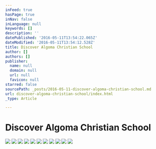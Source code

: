 ```yaml
---
inFeed: true
hasPage: true
inNav: false
inLanguage: null
keywords: []
description: ''
datePublished: '2016-05-11T13:54:22.065Z'
dateModified: '2016-05-11T13:54:12.528Z'
title: Discover Algoma Christian School
author: []
authors: []
publisher:
  name: null
  domain: null
  url: null
  favicon: null
starred: false
sourcePath: _posts/2016-05-11-discover-algoma-christian-school.md
url: discover-algoma-christian-school/index.html
_type: Article

---
```

# Discover Algoma Christian School
![](https://the-grid-user-content.s3-us-west-2.amazonaws.com/0c5d9a0b-8575-46d0-9fa1-307a4701ac56.jpg)
![](https://the-grid-user-content.s3-us-west-2.amazonaws.com/40636e90-2f30-42dd-9a7a-fc8d40ad27e4.jpg)
![](https://the-grid-user-content.s3-us-west-2.amazonaws.com/c02af7b4-2669-464c-b875-c35063f977e2.jpg)
![](https://the-grid-user-content.s3-us-west-2.amazonaws.com/3fac54d3-57cc-415c-a128-fdb3e2b439c0.jpg)
![](https://the-grid-user-content.s3-us-west-2.amazonaws.com/9c6fbd11-1501-46e2-9526-d162d3150c21.jpg)
![](https://the-grid-user-content.s3-us-west-2.amazonaws.com/3ccc7ee0-4d8d-482e-b580-66340a1483e4.jpg)
![](https://the-grid-user-content.s3-us-west-2.amazonaws.com/c1c70d65-9674-481f-bf28-cc43547ea3e8.jpg)
![](https://the-grid-user-content.s3-us-west-2.amazonaws.com/fe417275-ca5c-4e59-8e74-ea4946986e8e.jpg)
![](https://the-grid-user-content.s3-us-west-2.amazonaws.com/8dec6b13-0111-4875-a5cc-3e4cec839390.jpg)
![](https://the-grid-user-content.s3-us-west-2.amazonaws.com/5c942f74-8223-4105-96db-7a6543b5217b.jpg)
![](https://the-grid-user-content.s3-us-west-2.amazonaws.com/113a7a6d-659e-4ab8-a50d-d3a977e7cd57.jpg)